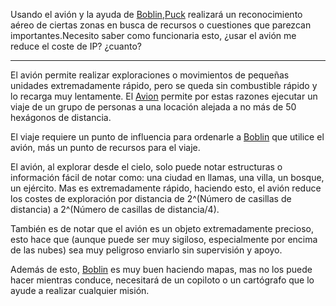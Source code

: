 Usando el avión y la ayuda de [Boblin](../../!EVENTOS/NPC´s/Boblin.md),[Puck](Puck.md) realizará un reconocimiento aéreo de ciertas zonas en busca de recursos o cuestiones que parezcan importantes.Necesito saber como funcionaria esto, ¿usar el avión me reduce el coste de IP? ¿cuanto?

---

El avión permite realizar exploraciones o movimientos de pequeñas unidades extremadamente rápido, pero se queda sin combustible rápido y lo recarga muy lentamente. El [Avion](../../../../Puckonia/Recursos%20especiales%20y%20Assets%20del%20reino/Avion.md) permite por estas razones ejecutar un viaje de un grupo de personas a una locación alejada a no más de 50 hexágonos de distancia.

El viaje requiere un punto de influencia para ordenarle a [Boblin](../../!EVENTOS/NPC´s/Boblin.md) que utilice el avión, más un punto de recursos para el viaje.

El avión, al explorar desde el cielo, solo puede notar estructuras o información fácil de notar como: una ciudad en llamas, una villa, un bosque, un ejército. Mas es extremadamente rápido, haciendo esto, el avión reduce los costes de exploración por distancia de 2^(Número de casillas de distancia) a 2^(Número de casillas de distancia/4).

También es de notar que el avión es un objeto extremadamente precioso, esto hace que (aunque puede ser muy sigiloso, especialmente por encima de las nubes) sea muy peligroso enviarlo sin supervisión y apoyo. 

Además de esto, [Boblin](../../!EVENTOS/NPC´s/Boblin.md) es muy buen haciendo mapas, mas no los puede hacer mientras conduce, necesitará de un copiloto o un cartógrafo que lo ayude a realizar cualquier misión.
